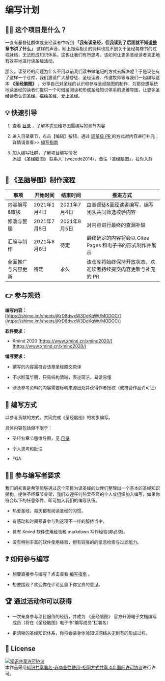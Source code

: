 
# 编写计划
##  🤷‍♀️ 这个项目是什么？

一直有基督徒群体或圣经读者中听到 **「我有读圣经，但我读到了后面就不知道整章书讲了什么」** 这样的声音，网上搜索相关的资料也找不到关于圣经每卷书的过程脉络，无法形成知识体系，这也让我们有所思考，该如何让更多圣经读者真正地有效率地进行读圣经活动。

那么，读圣经的问题为什么不用以前我们读书做笔记的方式去解决呢？于是现在有了这样一个仓库，我们邀请广大基督徒、圣经读者、传道牧师等与我们一起编写这本 **《圣经脑图》** ，分享自己对圣经的认识和参与圣经脑图的制作，为那些想系统地读圣经的读者们提供一个可借鉴阅读和形成圣经知识体系的思维导图，让更多圣经读者认识圣经、描绘圣经、爱上圣经。

##  💡 快速引导
1. 查看 [目录](/list/) ，了解本次思维导图需编写的章节内容
2. 进入目录章节，点击【编辑】按钮，通过 [轻量级 PR ](https://gitee.com/help/articles/4291) 的方式对内容进行补充；           
   详情请查看>> [编写指南](/plan/guide.md) 
3. 加入编写社群，了解项目编写情况     
   添加 《圣经脑图》 联系人（wecode2014），备注「圣经脑图」，拉你入群       

   <img :src="$withBase('/img/wecode2014.jpg')">

##  🔁 《圣脑导图》制作流程

| 事项  | 开始时间  | 结束时间  | 推进方式 |
|---|---|---|---|
| 内容编写&审核  | 2021年1月4日 | 2021年7月4日 |由基督徒&圣经读者编写，编写团队共同筛选校验内容 |
| 修改与整理| 2021年7月5日 | 2021年8月5日 |对内容进行最终的查漏补缺  |
|汇编与制作 |2021年8月6日|待定|最终确定的内容将会以 Gitee Pages 和电子书的形式制作并展示|
|全面推广与内容更新 |待定 |永久|该仓库将始终保持开放状态，欢迎读者持续提交内容更新与补充的 PR|

## 👉 参与规范
**编写内容：**     
[https://shimo.im/sheets/jKrD8dwxW3DdKqWt/MODOC/](https://shimo.im/sheets/jKrD8dwxW3DdKqWt/MODOC/)
 
**软件要求：**

- Xmind 2020 [https://www.xmind.cn/xmind2020/](https://www.xmind.cn/xmind2020/)

**编写要求：**

- 撰写的内容需符合该章圣经原文原译
  
- 不求辞藻华丽，只需结构清晰，表述简洁，易读易懂
  
- 涉及参考资料的内容需要标明来源出处并获得作者授权（或符合作品许可证）


##  📜 编写方式
以参与贡献的方式，共同完成《圣经脑图》的初步编写。

具体内容包括但不限于：

* 圣经各章节思维导图，见 [目录](/list/)

* 个人思考和批注

* FQA

##  👩‍💻 参与编写者要求

我们的初衷是希望能够通过这个项目为读圣经的伙伴们整理出一个基本的圣经知识架构，提供圣经章节骨架，我们欢迎任何热爱圣经的个人或组织加入编写，如果你符合以下的任意条件，即可加入我们的编写队伍。

* 热爱圣经，每天都有阅读圣经的习惯。

* 有感动和时间预备参与到这项不一样的服侍当中。

* 具有 Xmind 软件使用经验和 markdown 写作经验(非必须)。

* 没有特别丰富的软件使用经验，但有较强的的信息检索与过滤能力。

##  ❓ 如何参与编写
* 想要直接参与编写？点击查看 [编写指南](/plan/guide.md) 。

* 想要围观？欢迎你在评论区留下你宝贵的意见。

##  🏆 通过活动你可以获得
* 一次亲身参与项目服侍的经历，并成为 《圣经脑图》 官方开源电子文档编写成员（将在《圣经脑图》电子书“编写成员”栏署名）

* 更清晰的圣经知识体系，你将会亲身体验知识网络从无到有的形成过程。

## 🌟 License

<a rel="license" href="http://creativecommons.org/licenses/by/4.0/"><img alt="知识共享许可协议" style="border-width:0" :src="$withBase('/img/timg.jpeg')" /></a><br />本作品采用<a rel="license" href="http://creativecommons.org/licenses/by/4.0/">知识共享署名-非商业性使用-相同方式共享 4.0 国际许可协议</a>进行许可。
